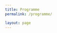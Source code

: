 ```yaml
---
title: Programme 
permalink: /programme/

layout: page
---
```


<!-- {%- assign abs_url = '/assets/abstracts/' %} 
{%- assign talks = site.data.talks | sort: 'slot' %} 

<table>
  <tbody> 
{% for t in talks %} 
{% if t.slot == "1a" %}
<tr> <th colspan="2">  Monday 20 December </th> </tr> 
<tr> <td> 13.00 - 13.25 </td> <td><strong>registration</strong></td> </tr> 
<tr> <td> 13.25 - 13.30 </td> <td><strong>opening</strong></td> </tr> 
{% endif %}
{% if t.slot == "4a" %}
<tr> <th colspan="2"> Tuesday 21 December </th> </tr> 
<tr> <td> 08.45 - 09.00 </td> <td><strong>registration</strong></td> </tr> 
{% endif %} 
<tr>
  <td> {{ t.time }} </td>
  <td> 
    <a href="{{ t.abs | prepend: abs_url | relative_url }}" target="_blank">{{ t.author }}</a> 
  </td>
</tr> 
{%- if t.slot == "1c" %}
<tr> 
  <td> 15.00 - 15.30 </td>
  <td> <strong>coffee break</strong> </td>
</tr> 
{% endif -%} 
{%- if t.slot == "2c" %}
<tr>
  <td> 17.00 - 17.30 </td>
  <td> <strong>coffee break</strong> </td>
</tr>
{% endif -%} 
{%- if t.slot == "4c" %}
<tr>
  <td> 10.30 - 11.00 </td>
  <td> <strong>coffee break</strong> </td> 
</tr>
{% endif -%} 
{%- if t.slot == "5c" %}
<tr>
  <td> 12.30 - 14.00 </td>
  <td> <strong>lunch break</strong> </td>
</tr> 
{% endif -%} 
{% endfor %} 
</tbody> </table> 

**Note**: only coffee breaks are offered by the workshop organisation. Suggestions for lunch can be found [here]({{ '/venue/' | relative_url }}).


 -->

